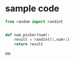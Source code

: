 # sample code

```python
from random import randint


def num_picker(num):
	result = randint(1,num+1)
	return result
```
oo
